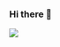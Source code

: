 ### Hi there 👋

<img src="https://capsule-render.vercel.app/api?type=wave&color=100:E2E8F0
  &height=300
  &section=header
  &text=capsule%20render
  &fontSize=90" />



<!--
**zieunn/zieunn** is a ✨ _special_ ✨ repository because its `README.md` (this file) appears on your GitHub profile.

Here are some ideas to get you started:

- 🔭 I’m currently working on ...
- 🌱 I’m currently learning ...
- 👯 I’m looking to collaborate on ...
- 🤔 I’m looking for help with ...
- 💬 Ask me about ...
- 📫 How to reach me: ...
- 😄 Pronouns: ...
- ⚡ Fun fact: ...
-->
